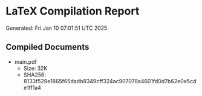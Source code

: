 # LaTeX Compilation Report
Generated: Fri Jan 10 07:01:51 UTC 2025
## Compiled Documents
- main.pdf
  - Size: 32K
  - SHA256: 8133f529e1865f65dadb8349cff324ac907078a4601fd0d7b62e0e5cde1ff1a4
